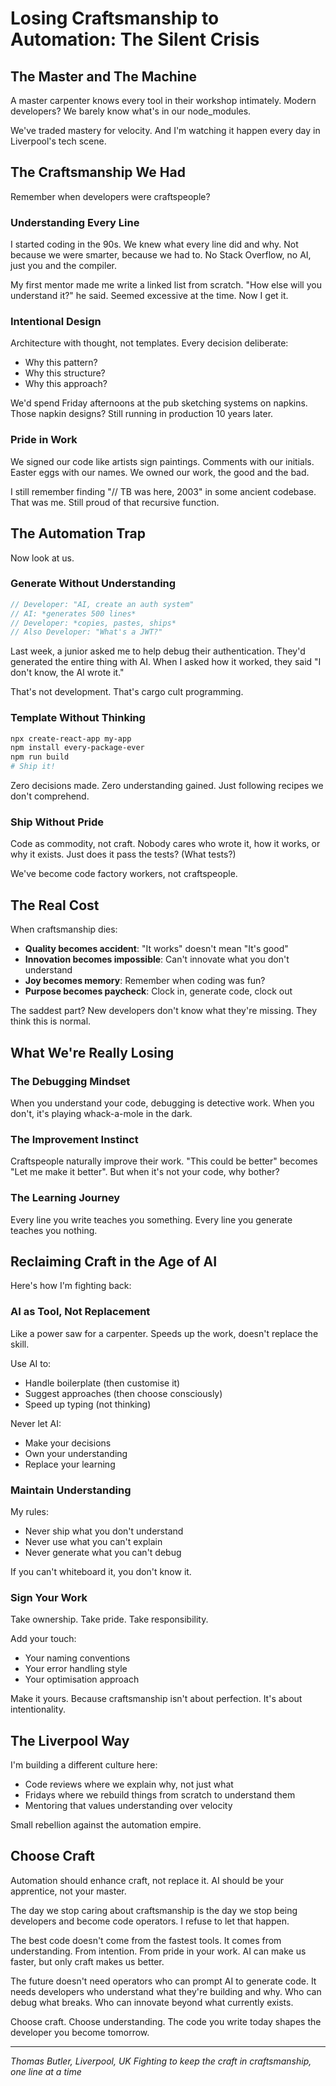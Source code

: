 # Losing Craftsmanship to Automation: The Silent Crisis

## The Master and The Machine

A master carpenter knows every tool in their workshop intimately.
Modern developers? We barely know what's in our node_modules.

We've traded mastery for velocity. And I'm watching it happen every day in Liverpool's tech scene.

## The Craftsmanship We Had

Remember when developers were craftspeople?

### Understanding Every Line
I started coding in the 90s. We knew what every line did and why. Not because we were smarter, because we had to. No Stack Overflow, no AI, just you and the compiler.

My first mentor made me write a linked list from scratch. "How else will you understand it?" he said. Seemed excessive at the time. Now I get it.

### Intentional Design
Architecture with thought, not templates. Every decision deliberate:
- Why this pattern?
- Why this structure?
- Why this approach?

We'd spend Friday afternoons at the pub sketching systems on napkins. Those napkin designs? Still running in production 10 years later.

### Pride in Work
We signed our code like artists sign paintings. Comments with our initials. Easter eggs with our names. We owned our work, the good and the bad.

I still remember finding "// TB was here, 2003" in some ancient codebase. That was me. Still proud of that recursive function.

## The Automation Trap

Now look at us.

### Generate Without Understanding
```javascript
// Developer: "AI, create an auth system"
// AI: *generates 500 lines*
// Developer: *copies, pastes, ships*
// Also Developer: "What's a JWT?"
```

Last week, a junior asked me to help debug their authentication. They'd generated the entire thing with AI. When I asked how it worked, they said "I don't know, the AI wrote it."

That's not development. That's cargo cult programming.

### Template Without Thinking
```bash
npx create-react-app my-app
npm install every-package-ever
npm run build
# Ship it!
```

Zero decisions made. Zero understanding gained. Just following recipes we don't comprehend.

### Ship Without Pride
Code as commodity, not craft. Nobody cares who wrote it, how it works, or why it exists. Just does it pass the tests? (What tests?)

We've become code factory workers, not craftspeople.

## The Real Cost

When craftsmanship dies:
- **Quality becomes accident**: "It works" doesn't mean "It's good"
- **Innovation becomes impossible**: Can't innovate what you don't understand
- **Joy becomes memory**: Remember when coding was fun?
- **Purpose becomes paycheck**: Clock in, generate code, clock out

The saddest part? New developers don't know what they're missing. They think this is normal.

## What We're Really Losing

### The Debugging Mindset
When you understand your code, debugging is detective work. When you don't, it's playing whack-a-mole in the dark.

### The Improvement Instinct
Craftspeople naturally improve their work. "This could be better" becomes "Let me make it better". But when it's not your code, why bother?

### The Learning Journey
Every line you write teaches you something. Every line you generate teaches you nothing.

## Reclaiming Craft in the Age of AI

Here's how I'm fighting back:

### AI as Tool, Not Replacement
Like a power saw for a carpenter. Speeds up the work, doesn't replace the skill.

Use AI to:
- Handle boilerplate (then customise it)
- Suggest approaches (then choose consciously)
- Speed up typing (not thinking)

Never let AI:
- Make your decisions
- Own your understanding
- Replace your learning

### Maintain Understanding
My rules:
- Never ship what you don't understand
- Never use what you can't explain
- Never generate what you can't debug

If you can't whiteboard it, you don't know it.

### Sign Your Work
Take ownership. Take pride. Take responsibility.

Add your touch:
- Your naming conventions
- Your error handling style
- Your optimisation approach

Make it yours. Because craftsmanship isn't about perfection. It's about intentionality.

## The Liverpool Way

I'm building a different culture here:
- Code reviews where we explain why, not just what
- Fridays where we rebuild things from scratch to understand them
- Mentoring that values understanding over velocity

Small rebellion against the automation empire.

## Choose Craft

Automation should enhance craft, not replace it. AI should be your apprentice, not your master.

The day we stop caring about craftsmanship is the day we stop being developers and become code operators. I refuse to let that happen.

The best code doesn't come from the fastest tools. It comes from understanding. From intention. From pride in your work. AI can make us faster, but only craft makes us better.

The future doesn't need operators who can prompt AI to generate code. It needs developers who understand what they're building and why. Who can debug what breaks. Who can innovate beyond what currently exists.

Choose craft. Choose understanding. The code you write today shapes the developer you become tomorrow.

---

*Thomas Butler, Liverpool, UK*
*Fighting to keep the craft in craftsmanship, one line at a time*
